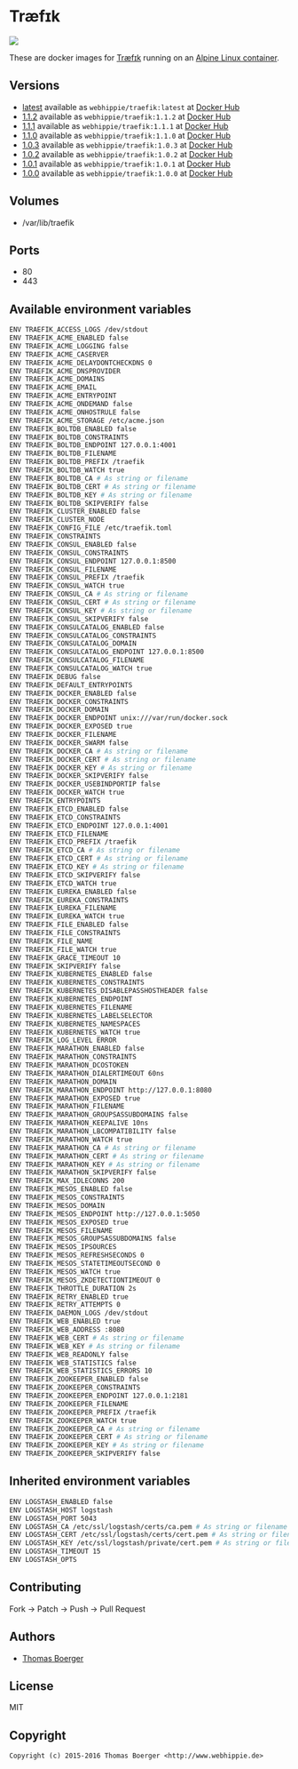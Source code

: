 # Træfɪk

[![](https://images.microbadger.com/badges/image/webhippie/traefik.svg)](https://microbadger.com/images/webhippie/traefik "Get your own image badge on microbadger.com")

These are docker images for [Træfɪk](https://traefik.io/) running on an
[Alpine Linux container](https://registry.hub.docker.com/u/webhippie/alpine/).


## Versions

* [latest](https://github.com/dockhippie/traefik/tree/master)
  available as ```webhippie/traefik:latest``` at
  [Docker Hub](https://registry.hub.docker.com/u/webhippie/traefik/)
* [1.1.2](https://github.com/dockhippie/traefik/tree/1.1.2)
  available as ```webhippie/traefik:1.1.2``` at
  [Docker Hub](https://registry.hub.docker.com/u/webhippie/traefik/)
* [1.1.1](https://github.com/dockhippie/traefik/tree/1.1.1)
  available as ```webhippie/traefik:1.1.1``` at
  [Docker Hub](https://registry.hub.docker.com/u/webhippie/traefik/)
* [1.1.0](https://github.com/dockhippie/traefik/tree/1.1.0)
  available as ```webhippie/traefik:1.1.0``` at
  [Docker Hub](https://registry.hub.docker.com/u/webhippie/traefik/)
* [1.0.3](https://github.com/dockhippie/traefik/tree/1.0.3)
  available as ```webhippie/traefik:1.0.3``` at
  [Docker Hub](https://registry.hub.docker.com/u/webhippie/traefik/)
* [1.0.2](https://github.com/dockhippie/traefik/tree/1.0.2)
  available as ```webhippie/traefik:1.0.2``` at
  [Docker Hub](https://registry.hub.docker.com/u/webhippie/traefik/)
* [1.0.1](https://github.com/dockhippie/traefik/tree/1.0.1)
  available as ```webhippie/traefik:1.0.1``` at
  [Docker Hub](https://registry.hub.docker.com/u/webhippie/traefik/)
* [1.0.0](https://github.com/dockhippie/traefik/tree/1.0.0)
  available as ```webhippie/traefik:1.0.0``` at
  [Docker Hub](https://registry.hub.docker.com/u/webhippie/traefik/)


## Volumes

* /var/lib/traefik


## Ports

* 80
* 443


## Available environment variables

```bash
ENV TRAEFIK_ACCESS_LOGS /dev/stdout
ENV TRAEFIK_ACME_ENABLED false
ENV TRAEFIK_ACME_LOGGING false
ENV TRAEFIK_ACME_CASERVER
ENV TRAEFIK_ACME_DELAYDONTCHECKDNS 0
ENV TRAEFIK_ACME_DNSPROVIDER
ENV TRAEFIK_ACME_DOMAINS
ENV TRAEFIK_ACME_EMAIL
ENV TRAEFIK_ACME_ENTRYPOINT
ENV TRAEFIK_ACME_ONDEMAND false
ENV TRAEFIK_ACME_ONHOSTRULE false
ENV TRAEFIK_ACME_STORAGE /etc/acme.json
ENV TRAEFIK_BOLTDB_ENABLED false
ENV TRAEFIK_BOLTDB_CONSTRAINTS
ENV TRAEFIK_BOLTDB_ENDPOINT 127.0.0.1:4001
ENV TRAEFIK_BOLTDB_FILENAME
ENV TRAEFIK_BOLTDB_PREFIX /traefik
ENV TRAEFIK_BOLTDB_WATCH true
ENV TRAEFIK_BOLTDB_CA # As string or filename
ENV TRAEFIK_BOLTDB_CERT # As string or filename
ENV TRAEFIK_BOLTDB_KEY # As string or filename
ENV TRAEFIK_BOLTDB_SKIPVERIFY false
ENV TRAEFIK_CLUSTER_ENABLED false
ENV TRAEFIK_CLUSTER_NODE
ENV TRAEFIK_CONFIG_FILE /etc/traefik.toml
ENV TRAEFIK_CONSTRAINTS
ENV TRAEFIK_CONSUL_ENABLED false
ENV TRAEFIK_CONSUL_CONSTRAINTS
ENV TRAEFIK_CONSUL_ENDPOINT 127.0.0.1:8500
ENV TRAEFIK_CONSUL_FILENAME
ENV TRAEFIK_CONSUL_PREFIX /traefik
ENV TRAEFIK_CONSUL_WATCH true
ENV TRAEFIK_CONSUL_CA # As string or filename
ENV TRAEFIK_CONSUL_CERT # As string or filename
ENV TRAEFIK_CONSUL_KEY # As string or filename
ENV TRAEFIK_CONSUL_SKIPVERIFY false
ENV TRAEFIK_CONSULCATALOG_ENABLED false
ENV TRAEFIK_CONSULCATALOG_CONSTRAINTS
ENV TRAEFIK_CONSULCATALOG_DOMAIN
ENV TRAEFIK_CONSULCATALOG_ENDPOINT 127.0.0.1:8500
ENV TRAEFIK_CONSULCATALOG_FILENAME
ENV TRAEFIK_CONSULCATALOG_WATCH true
ENV TRAEFIK_DEBUG false
ENV TRAEFIK_DEFAULT_ENTRYPOINTS
ENV TRAEFIK_DOCKER_ENABLED false
ENV TRAEFIK_DOCKER_CONSTRAINTS
ENV TRAEFIK_DOCKER_DOMAIN
ENV TRAEFIK_DOCKER_ENDPOINT unix:///var/run/docker.sock
ENV TRAEFIK_DOCKER_EXPOSED true
ENV TRAEFIK_DOCKER_FILENAME
ENV TRAEFIK_DOCKER_SWARM false
ENV TRAEFIK_DOCKER_CA # As string or filename
ENV TRAEFIK_DOCKER_CERT # As string or filename
ENV TRAEFIK_DOCKER_KEY # As string or filename
ENV TRAEFIK_DOCKER_SKIPVERIFY false
ENV TRAEFIK_DOCKER_USEBINDPORTIP false
ENV TRAEFIK_DOCKER_WATCH true
ENV TRAEFIK_ENTRYPOINTS
ENV TRAEFIK_ETCD_ENABLED false
ENV TRAEFIK_ETCD_CONSTRAINTS
ENV TRAEFIK_ETCD_ENDPOINT 127.0.0.1:4001
ENV TRAEFIK_ETCD_FILENAME
ENV TRAEFIK_ETCD_PREFIX /traefik
ENV TRAEFIK_ETCD_CA # As string or filename
ENV TRAEFIK_ETCD_CERT # As string or filename
ENV TRAEFIK_ETCD_KEY # As string or filename
ENV TRAEFIK_ETCD_SKIPVERIFY false
ENV TRAEFIK_ETCD_WATCH true
ENV TRAEFIK_EUREKA_ENABLED false
ENV TRAEFIK_EUREKA_CONSTRAINTS
ENV TRAEFIK_EUREKA_FILENAME
ENV TRAEFIK_EUREKA_WATCH true
ENV TRAEFIK_FILE_ENABLED false
ENV TRAEFIK_FILE_CONSTRAINTS
ENV TRAEFIK_FILE_NAME
ENV TRAEFIK_FILE_WATCH true
ENV TRAEFIK_GRACE_TIMEOUT 10
ENV TRAEFIK_SKIPVERIFY false
ENV TRAEFIK_KUBERNETES_ENABLED false
ENV TRAEFIK_KUBERNETES_CONSTRAINTS
ENV TRAEFIK_KUBERNETES_DISABLEPASSHOSTHEADER false
ENV TRAEFIK_KUBERNETES_ENDPOINT
ENV TRAEFIK_KUBERNETES_FILENAME
ENV TRAEFIK_KUBERNETES_LABELSELECTOR
ENV TRAEFIK_KUBERNETES_NAMESPACES
ENV TRAEFIK_KUBERNETES_WATCH true
ENV TRAEFIK_LOG_LEVEL ERROR
ENV TRAEFIK_MARATHON_ENABLED false
ENV TRAEFIK_MARATHON_CONSTRAINTS
ENV TRAEFIK_MARATHON_DCOSTOKEN
ENV TRAEFIK_MARATHON_DIALERTIMEOUT 60ns
ENV TRAEFIK_MARATHON_DOMAIN
ENV TRAEFIK_MARATHON_ENDPOINT http://127.0.0.1:8080
ENV TRAEFIK_MARATHON_EXPOSED true
ENV TRAEFIK_MARATHON_FILENAME
ENV TRAEFIK_MARATHON_GROUPSASSUBDOMAINS false
ENV TRAEFIK_MARATHON_KEEPALIVE 10ns
ENV TRAEFIK_MARATHON_LBCOMPATIBILITY false
ENV TRAEFIK_MARATHON_WATCH true
ENV TRAEFIK_MARATHON_CA # As string or filename
ENV TRAEFIK_MARATHON_CERT # As string or filename
ENV TRAEFIK_MARATHON_KEY # As string or filename
ENV TRAEFIK_MARATHON_SKIPVERIFY false
ENV TRAEFIK_MAX_IDLECONNS 200
ENV TRAEFIK_MESOS_ENABLED false
ENV TRAEFIK_MESOS_CONSTRAINTS
ENV TRAEFIK_MESOS_DOMAIN
ENV TRAEFIK_MESOS_ENDPOINT http://127.0.0.1:5050
ENV TRAEFIK_MESOS_EXPOSED true
ENV TRAEFIK_MESOS_FILENAME
ENV TRAEFIK_MESOS_GROUPSASSUBDOMAINS false
ENV TRAEFIK_MESOS_IPSOURCES
ENV TRAEFIK_MESOS_REFRESHSECONDS 0
ENV TRAEFIK_MESOS_STATETIMEOUTSECOND 0
ENV TRAEFIK_MESOS_WATCH true
ENV TRAEFIK_MESOS_ZKDETECTIONTIMEOUT 0
ENV TRAEFIK_THROTTLE_DURATION 2s
ENV TRAEFIK_RETRY_ENABLED true
ENV TRAEFIK_RETRY_ATTEMPTS 0
ENV TRAEFIK_DAEMON_LOGS /dev/stdout
ENV TRAEFIK_WEB_ENABLED true
ENV TRAEFIK_WEB_ADDRESS :8080
ENV TRAEFIK_WEB_CERT # As string or filename
ENV TRAEFIK_WEB_KEY # As string or filename
ENV TRAEFIK_WEB_READONLY false
ENV TRAEFIK_WEB_STATISTICS false
ENV TRAEFIK_WEB_STATISTICS_ERRORS 10
ENV TRAEFIK_ZOOKEEPER_ENABLED false
ENV TRAEFIK_ZOOKEEPER_CONSTRAINTS
ENV TRAEFIK_ZOOKEEPER_ENDPOINT 127.0.0.1:2181
ENV TRAEFIK_ZOOKEEPER_FILENAME
ENV TRAEFIK_ZOOKEEPER_PREFIX /traefik
ENV TRAEFIK_ZOOKEEPER_WATCH true
ENV TRAEFIK_ZOOKEEPER_CA # As string or filename
ENV TRAEFIK_ZOOKEEPER_CERT # As string or filename
ENV TRAEFIK_ZOOKEEPER_KEY # As string or filename
ENV TRAEFIK_ZOOKEEPER_SKIPVERIFY false
```


## Inherited environment variables

```bash
ENV LOGSTASH_ENABLED false
ENV LOGSTASH_HOST logstash
ENV LOGSTASH_PORT 5043
ENV LOGSTASH_CA /etc/ssl/logstash/certs/ca.pem # As string or filename
ENV LOGSTASH_CERT /etc/ssl/logstash/certs/cert.pem # As string or filename
ENV LOGSTASH_KEY /etc/ssl/logstash/private/cert.pem # As string or filename
ENV LOGSTASH_TIMEOUT 15
ENV LOGSTASH_OPTS
```


## Contributing

Fork -> Patch -> Push -> Pull Request


## Authors

* [Thomas Boerger](https://github.com/tboerger)


## License

MIT


## Copyright

```
Copyright (c) 2015-2016 Thomas Boerger <http://www.webhippie.de>
```
